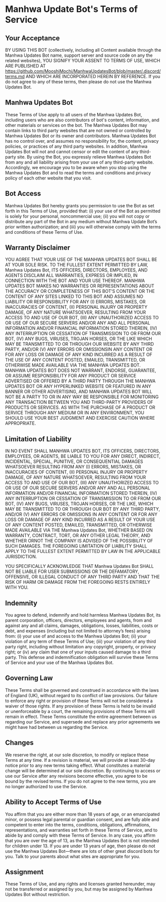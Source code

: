# Manhwa Update Bot's Terms of Service

## Your Acceptance

BY USING THIS BOT (collectively, including all Content available through the Manhwa Updates Bot name, support server
and source code on any the related websites), YOU SIGNIFY YOUR ASSENT TO TERMS OF USE, WHICH ARE PUBLISHED
AT https://github.com/MooshiMochi/ManhwaUpdatesBot/blob/master/.discord/terms.md AND WHICH ARE INCORPORATED HEREIN BY
REFERENCE.
If you do not agree to any of these terms, then please do not use the Manhwa Updates Bot.

## Manhwa Updates Bot

These Terms of Use apply to all users of the Manhwa Updates Bot, including users who are also contributors of bot's
content, information, and other materials or services on the bot. The Manhwa Updates Bot may contain links to third
party websites that are not owned or controlled by Manhwa Updates Bot or its owner and contributors. Manhwa Updates
Bot has no control over, and assumes no responsibility for, the content, privacy policies, or practices of any third
party websites. In addition, Manhwa Updates Bot will not and cannot censor or edit the content of any third-party
site. By using the Bot, you expressly relieve Manhwa Updates Bot from any and all liability arising from your use of
any third-party website. Accordingly, we encourage you to be aware when you stop using the Manhwa Updates Bot and to
read the terms and conditions and privacy policy of each other website that you visit.

## Bot Access

Manhwa Updates Bot hereby grants you permission to use the Bot as set forth in this Terms of Use, provided that: (i)
your use of the Bot as permitted is solely for your personal, noncommercial use; (ii) you will not copy or distribute
any part of the Bot in any medium without Manhwa Update Bot’s prior written authorization; and (iii) you will
otherwise comply with the terms and conditions of these Terms of Use.

## Warranty Disclaimer

YOU AGREE THAT YOUR USE OF THE MANHWA UPDATES BOT SHALL BE AT YOUR SOLE RISK. TO THE FULLEST EXTENT PERMITTED BY LAW,
Manhwa Updates Bot, ITS OFFICERS, DIRECTORS, EMPLOYEES, AND AGENTS DISCLAIM ALL WARRANTIES, EXPRESS OR IMPLIED, IN
CONNECTION WITH THE BOT AND YOUR USE THEREOF. MANHWA UPDATES BOT MAKES NO WARRANTIES OR REPRESENTATIONS ABOUT THE
ACCURACY OR COMPLETENESS OF THIS BOT’S CONTENT OR THE CONTENT OF ANY SITES LINKED TO THIS BOT AND ASSUMES NO
LIABILITY OR RESPONSIBILITY FOR ANY (I) ERRORS, MISTAKES, OR INACCURACIES OF CONTENT, (II) PERSONAL INJURY OR
PROPERTY DAMAGE, OF ANY NATURE WHATSOEVER, RESULTING FROM YOUR ACCESS TO AND USE OF OUR BOT, (III) ANY UNAUTHORIZED
ACCESS TO OR USE OF OUR SECURE SERVERS AND/OR ANY AND ALL PERSONAL INFORMATION AND/OR FINANCIAL INFORMATION STORED
THEREIN, (IV) ANY INTERRUPTION OR CESSATION OF TRANSMISSION TO OR FROM OUR BOT, (IV) ANY BUGS, VIRUSES, TROJAN
HORSES, OR THE LIKE WHICH MAY BE TRANSMITTED TO OR THROUGH OUR WEBSITE BY ANY THIRD PARTY, AND/OR (V) ANY ERRORS OR
OMISSIONSIN ANY CONTENT OR FOR ANY LOSS OR DAMAGE OF ANY KIND INCURRED AS A RESULT OF THE USE OF ANY CONTENT POSTED,
EMAILED, TRANSMITTED, OR OTHERWISE MADE AVAILABLE VIA THE MANHWA UPDATES BOT. MANHWA UPDATES BOT DOES NOT WARRANT,
ENDORSE, GUARANTEE, OR ASSUME RESPONSIBILITY FOR ANY PRODUCT OR SERVICE ADVERTISED OR OFFERED BY A THIRD PARTY
THROUGH THE MANHWA UPDATES BOT OR ANY HYPERLINKED WEBSITE OR FEATURED IN ANY BANNER OR OTHER ADVERTISING, AND MANHWA
UPDATES BOT WILL NOT BE A PARTY TO OR IN ANY WAY BE RESPONSIBLE FOR MONITORING ANY TRANSACTION BETWEEN YOU AND
THIRD-PARTY PROVIDERS OF PRODUCTS OR SERVICES. AS WITH THE PURCHASE OF A PRODUCT OR SERVICE THROUGH ANY MEDIUM OR IN
ANY ENVIRONMENT, YOU SHOULD USE YOUR BEST JUDGMENT AND EXERCISE CAUTION WHERE APPROPRIATE.

## Limitation of Liability

IN NO EVENT SHALL MANHWA UPDATES BOT, ITS OFFICERS, DIRECTORS, EMPLOYEES, OR AGENTS, BE LIABLE TO YOU FOR ANY DIRECT,
INDIRECT, INCIDENTAL, SPECIAL, PUNITIVE, OR CONSEQUENTIAL DAMAGES WHATSOEVER RESULTING FROM ANY (I) ERRORS, MISTAKES,
OR INACCURACIES OF CONTENT, (II) PERSONAL INJURY OR PROPERTY DAMAGE, OF ANY NATURE WHATSOEVER, RESULTING FROM YOUR
ACCESS TO AND USE OF OUR BOT, (III) ANY UNAUTHORIZED ACCESS TO OR USE OF OUR SECURE SERVERS AND/OR ANY AND ALL
PERSONAL INFORMATION AND/OR FINANCIAL INFORMATION STORED THEREIN, (IV) ANY INTERRUPTION OR CESSATION OF TRANSMISSION
TO OR FROM OUR BOT, (IV) ANY BUGS, VIRUSES, TROJAN HORSES, OR THE LIKE, WHICH MAY BE TRANSMITTED TO OR THROUGH OUR
BOT BY ANY THIRD PARTY, AND/OR (V) ANY ERRORS OR OMISSIONS IN ANY CONTENT OR FOR ANY LOSS OR DAMAGE OF ANY KIND
INCURRED AS A RESULT OF YOUR USE OF ANY CONTENT POSTED, EMAILED, TRANSMITTED, OR OTHERWISE MADE AVAILABLE VIA THE
Manhwa Updates Bot, WHETHER BASED ON WARRANTY, CONTRACT, TORT, OR ANY OTHER LEGAL THEORY, AND WHETHER ORNOT THE
COMPANY IS ADVISED OF THE POSSIBILITY OF SUCH DAMAGES. THE FOREGOING LIMITATION OF LIABILITY SHALL APPLY TO THE
FULLEST EXTENT PERMITTED BY LAW IN THE APPLICABLE JURISDICTION.

YOU SPECIFICALLY ACKNOWLEDGE THAT Manhwa Updates Bot SHALL NOT BE LIABLE FOR USER SUBMISSIONS OR THE DEFAMATORY,
OFFENSIVE, OR ILLEGAL CONDUCT OF ANY THIRD PARTY AND THAT THE RISK OF HARM OR DAMAGE FROM THE FOREGOING RESTS
ENTIRELY WITH YOU.

## Indemnity

You agree to defend, indemnify and hold harmless Manhwa Updates Bot, its parent corporation, officers, directors,
employees and agents, from and against any and all claims, damages, obligations, losses, liabilities, costs or debt,
and expenses (including but not limited to attorney’s fees) arising from: (i) your use of and access to the Manhwa
Updates Bot; (ii) your violation of any term of these Terms of Use; (iii) your violation of any third party right,
including without limitation any copyright, property, or privacy right; or (iv) any claim that one of your inputs
caused damage to a third party. This defense and indemnification obligation will survive these Terms of Service and
your use of the Manhwa Updates Bot.

## Governing Law

These Terms shall be governed and construed in accordance with the laws of England (UK), without
regard to its conflict of law provisions.
Our failure to enforce any right or provision of these Terms will not be considered a waiver of those rights. If any
provision of these Terms is held to be invalid or unenforceable by a court, the remaining provisions of these Terms
will remain in effect. These Terms constitute the entire agreement between us regarding our Service, and supersede
and replace any prior agreements we might have had between us regarding the Service.

## Changes

We reserve the right, at our sole discretion, to modify or replace these Terms at any time. If a revision is
material,
we will provide at least 30-day notice prior to any new terms taking effect. What constitutes a material change will
be determined at our sole discretion.
By continuing to access or use our Service after any revisions become effective, you agree to be bound by the revised
terms. If you do not agree to the new terms, you are no longer authorized to use the Service.

## Ability to Accept Terms of Use

You affirm that you are either more than 18 years of age, or an emancipated minor, or possess legal parental or
guardian consent, and are fully able and competent to enter into the terms, conditions, obligations, affirmations,
representations, and warranties set forth in these Terms of Service, and to abide by and comply with these Terms of
Service. In any case, you affirm that you are over the age of 13, as the Manhwa Updates Bot is not intended for
children under 13. If you are under 13 years of age, then please do not use the Manhwa Updates Bot—there are lots
of other great discord bots for you. Talk to your parents about what sites are appropriate for you.

## Assignment

These Terms of Use, and any rights and licenses granted hereunder, may not be transferred or assigned by you, but
may be assigned by Manhwa Updates Bot without restriction.